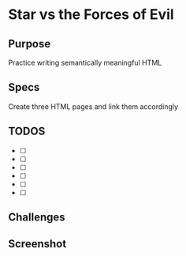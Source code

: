 # Star vs the Forces of Evil

## Purpose
Practice writing semantically meaningful HTML

## Specs
Create three HTML pages and link them accordingly

## TODOS
- [ ]
- [ ]
- [ ]
- [ ]
- [ ]
- [ ]

## Challenges

## Screenshot
